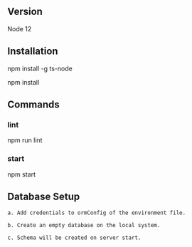 ## Version 
Node 12

## Installation

npm install -g ts-node

npm install

## Commands 
### lint
npm run lint 

### start
npm start

## Database Setup

	a. Add credentials to ormConfig of the environment file.

	b. Create an empty database on the local system.

	c. Schema will be created on server start.